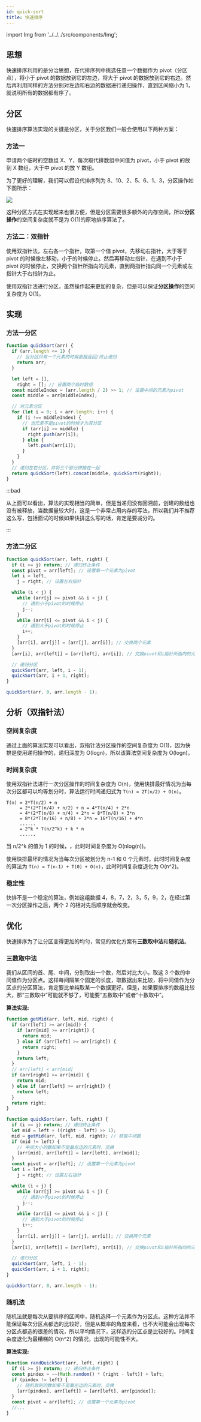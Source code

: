 ```yaml
---
id: quick-sort
title: 快速排序
---
```


import Img from '../../../src/components/Img';

## 思想

快速排序利用的是分治思想，在代排序列中挑选任意一个数据作为 pivot（分区点），将小于 pivot 的数据放到它的左边，将大于 pivot 的数据放到它的右边。然后再利用同样的方法分别对左边和右边的数据进行递归操作，直到区间缩小为 1，就说明所有的数据都有序了。

## 分区

快速排序算法实现的关键是分区，关于分区我们一般会使用以下两种方案：

### 方法一

申请两个临时的空数组 X、Y，每次取代排数组中间值为 pivot，小于 pivot 的放到 X 数组，大于中 pivot 的放 Y 数组。

为了更好的理解，我们可以假设代排序列为 8、10、2、5、6、1、3，分区操作如下图所示：

<Img w="500" src='https://cosmos-x.oss-cn-hangzhou.aliyuncs.com/20200626223158.jpg'/>

这种分区方式在实现起来也很方便，但是分区需要很多额外的内存空间，所以**分区操作**的空间复杂度就不是为 O(1)的原地排序算法了。

### 方法二：双指针

使用双指针法，左右各一个指针，取第一个值 pivot，先移动右指针，大于等于 pivot 的时候像左移动，小于的时候停止。然后再移动左指针，在遇到不小于 pivot 的时候停止，交换两个指针所指向的元素，直到两指针指向同一个元素或左指针大于右指针为止。

使用双指针法进行分区，虽然操作起来更加的复杂，但是可以保证**分区操作**的空间复杂度为 O(1)。

## 实现

### 方法一分区

```js
function quickSort(arr) {
  if (arr.length <= 1) {
    // 当分区只有一个元素的时候直接返回/终止递归
    return arr;
  }

  let left = [],
    right = []; // 设置两个临时数组
  const middleIndex = (arr.length / 2) >> 1; // 设置中间的元素为pivot
  const middle = arr[middleIndex];

  // 对元素分区
  for (let i = 0; i < arr.length; i++) {
    if (i !== middleIndex) {
      // 当元素不是pivot的时候才为其分区
      if (arr[i] >= middle) {
        right.push(arr[i]);
      } else {
        left.push(arr[i]);
      }
    }
  }
  // 递归左右分区，并将三个部分拼接在一起
  return quickSort(left).concat(middle, quickSort(right));
}
```

:::bad

从上面可以看出，算法的实现相当的简单，但是当递归没有回溯前，创建的数组也没有被释放，当数据量较大时，这是一个非常占用内存的写法，所以我们并不推荐这么写，包括面试的时候如果快排这么写的话，肯定是要减分的。

:::

### 方法二分区

```js
function quickSort(arr, left, right) {
  if (i >= j) return; // 递归终止条件
  const pivot = arr[left]; // 设置第一个元素为pivot
  let i = left,
    j = right; // 设置左右指针

  while (i < j) {
    while (arr[j] >= pivot && i < j) {
      // 遇到小于pivot的时候停止
      j--;
    }
    while (arr[i] <= pivot && i < j) {
      // 遇到大于pivot的时候停止
      i++;
    }
    [arr[i], arr[j]] = [arr[j], arr[i]]; // 交换两个元素
  }
  [arr[i], arr[left]] = [arr[left], arr[i]]; // 交换pivot和i指针所指向的元素

  // 递归分区
  quickSort(arr, left, i - 1);
  quickSort(arr, i + 1, right);
}

quickSort(arr, 0, arr.length - 1);
```

## 分析（双指针法）

### 空间复杂度

通过上面的算法实现可以看出，双指针法分区操作的空间复杂度为 O(1)，因为快排是使用递归操作的，递归深度为 O(logn)，所以该算法空间复杂度为 O(logn)。

### 时间复杂度

使用双指针法进行一次分区操作的时间复杂度为 O(n)，使用快排最好情况为当每次分区都可以均等划分时，算法运行时间递归式为 `T(n) = 2T(n/2) + O(n)`。

```
T(n) = 2*T(n/2) + n
     = 2*(2*T(n/4) + n/2) + n = 4*T(n/4) + 2*n
     = 4*(2*T(n/8) + n/4) + 2*n = 8*T(n/8) + 3*n
     = 8*(2*T(n/16) + n/8) + 3*n = 16*T(n/16) + 4*n
     ......
     = 2^k * T(n/2^k) + k * n
     ......
```

当 n/2^k 的值为 1 的时候，<Math code="k = log_{2}n" />，此时时间复杂度为 O(nlog(n))。

使用快排最坏的情况为当每次分区被划分为 n-1 和 0 个元素时，此时时间复杂度的算法为 `T(n) = T(n-1) + T(0) + O(n)`，此时时间复杂度退化为 O(n^2)。

### 稳定性

快排不是一个稳定的算法，例如这组数据 4，8，7，2，3，5，9，2，在经过第一次分区操作之后，两个 2 的相对先后顺序就会改变。

## 优化

快速排序为了让分区变得更加的均匀，常见的优化方案有**三数取中法**和**随机法**。

### 三数取中法

我们从区间的首、尾、中间，分别取出一个数，然后对比大小，取这 3 个数的中间值作为分区点。这样每间隔某个固定的长度，取数据出来比较，将中间值作为分区点的分区算法，肯定要比单纯取某一个数据更好。但是，如果要排序的数组比较大，那“三数取中”可能就不够了，可能要“五数取中”或者“十数取中”。

**算法实现:**

```js
function getMid(arr, left, mid, right) {
  if (arr[left] >= arr[mid]) {
    if (arr[mid] >= arr[right]) {
      return mid;
    } else if (arr[left] >= arr[right]) {
      return right;
    }
    return left;
  }
  // arr[left] < arr[mid]
  if (arr[right] >= arr[mid]) {
    return mid;
  } else if (arr[left] >= arr[right]) {
    return left;
  }
  return right;
}

function quickSort(arr, left, right) {
  if (i >= j) return; // 递归终止条件
  let mid = left + ((right - left) >> 1);
  mid = getMid(arr, left, mid, right); // 获取中间数
  if (mid != left) {
    // 中间大小的数如果不是最左边的元素时，交换
    [arr[mid], arr[left]] = [arr[left], arr[mid]];
  }
  const pivot = arr[left]; // 设置第一个元素为pivot
  let i = left,
    j = right; // 设置左右指针

  while (i < j) {
    while (arr[j] >= pivot && i < j) {
      // 遇到小于pivot的时候停止
      j--;
    }
    while (arr[i] <= pivot && i < j) {
      // 遇到大于pivot的时候停止
      i++;
    }
    [arr[i], arr[j]] = [arr[j], arr[i]]; // 交换两个元素
  }
  [arr[i], arr[left]] = [arr[left], arr[i]]; // 交换pivot和i指针所指向的元素

  // 递归分区
  quickSort(arr, left, i - 1);
  quickSort(arr, i + 1, right);
}

quickSort(arr, 0, arr.length - 1);
```

### 随机法

随机法就是每次从要排序的区间中，随机选择一个元素作为分区点。这种方法并不能保证每次分区点都选的比较好，但是从概率的角度来看，也不大可能会出现每次分区点都选的很差的情况，所以平均情况下，这样选的分区点是比较好的。时间复杂度退化为最糟糕的 O(n^2) 的情况，出现的可能性不大。

**算法实现:**

```js
function randQuickSort(arr, left, right) {
  if (i >= j) return; // 递归终止条件
  const pindex = ~~(Math.random() * (right - left)) + left;
  if (pindex != left) {
    // 随机取到的数如果不是最左边的元素时，交换
    [arr[pindex], arr[left]] = [arr[left], arr[pindex]];
  }
  const pivot = arr[left]; // 设置第一个元素为pivot
  //...
}
```
